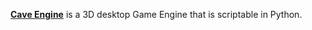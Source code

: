 [**Cave Engine**](https://unidaystudio.github.io/CaveEngine-Docs) is a 3D desktop Game Engine that is scriptable in Python.
